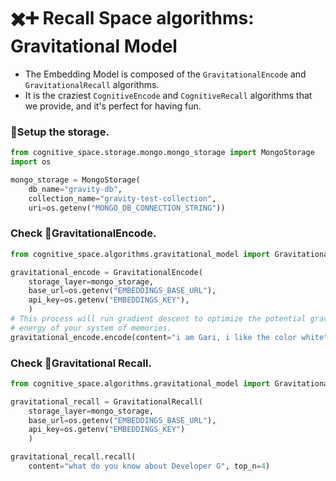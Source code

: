 # ✖️➕ Recall Space algorithms: Gravitational Model

+ The Embedding Model is composed  of the `GravitationalEncode` and `GravitationalRecall` algorithms.
+ It is the craziest `CognitiveEncode` and `CognitiveRecall` algorithms that we provide, and it's perfect for having fun.

### 💾Setup the storage.
```python
from cognitive_space.storage.mongo.mongo_storage import MongoStorage
import os

mongo_storage = MongoStorage(
    db_name="gravity-db", 
    collection_name="gravity-test-collection", 
    uri=os.getenv("MONGO_DB_CONNECTION_STRING"))

```

### Check 🧠GravitationalEncode.
```python
from cognitive_space.algorithms.gravitational_model import GravitationalEncode

gravitational_encode = GravitationalEncode(
    storage_layer=mongo_storage,
    base_url=os.getenv("EMBEDDINGS_BASE_URL"),
    api_key=os.getenv("EMBEDDINGS_KEY"),
    )
# This process will run gradient descent to optimize the potential gravitational
# energy of your system of memories.
gravitational_encode.encode(content="i am Gari, i like the color white")
```

### Check 🦉Gravitational Recall.
```python
from cognitive_space.algorithms.gravitational_model import GravitationalRecall

gravitational_recall = GravitationalRecall(
    storage_layer=mongo_storage,
    base_url=os.getenv("EMBEDDINGS_BASE_URL"),
    api_key=os.getenv("EMBEDDINGS_KEY")
    )

gravitational_recall.recall(
    content="what do you know about Developer G", top_n=4)
```